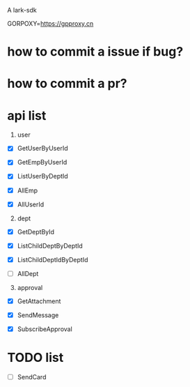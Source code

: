A lark-sdk

GORPOXY=https://gpproxy.cn

# how to commit a issue if bug?

# how to commit a pr?






# api list

1. user
- [x] GetUserByUserId
- [x] GetEmpByUserId
- [x] ListUserByDeptId
- [x] AllEmp
- [x] AllUserId


2. dept
- [x] GetDeptById
- [x] ListChildDeptByDeptId
- [x] ListChildDeptIdByDeptId
- [ ] AllDept


3. approval


- [x] GetAttachment



- [x] SendMessage

- [x] SubscribeApproval

# TODO list

- [ ] SendCard
